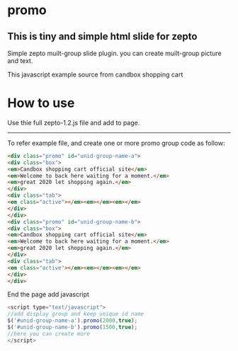 # promo
## This is tiny and simple html slide for zepto

Simple zepto muilt-group slide plugin. you can create muilt-group picture and text. 

This javascript example source from candbox shopping cart

# How to use

Use thie full zepto-1.2.js file and add to page.

-----
To refer example file, and create one or more promo group code as follow:

```html
<div class="promo" id="unid-group-name-a">
<div class="box">
<em>Candbox shopping cart official site</em>
<em>Welcome to back here waiting for a moment.</em>
<em>great 2020 let shopping again.</em>
</div>
<div class="tab">
<em class="active"></em><em></em><em></em>
</div>
</div>
<div class="promo" id="unid-group-name-b">
<div class="box">
<em>Candbox shopping cart official site</em>
<em>Welcome to back here waiting for a moment.</em>
<em>great 2020 let shopping again.</em>
</div>
<div class="tab">
<em class="active"></em><em></em><em></em>
</div>
</div>
```

End the page add javascript
```js
<script type="text/javascript"> 
//add display group and keep unique id name
$('#unid-group-name-a').promo(2000,true);
$('#unid-group-name-b').promo(1500,true);
//here you can create more
</script>
```
